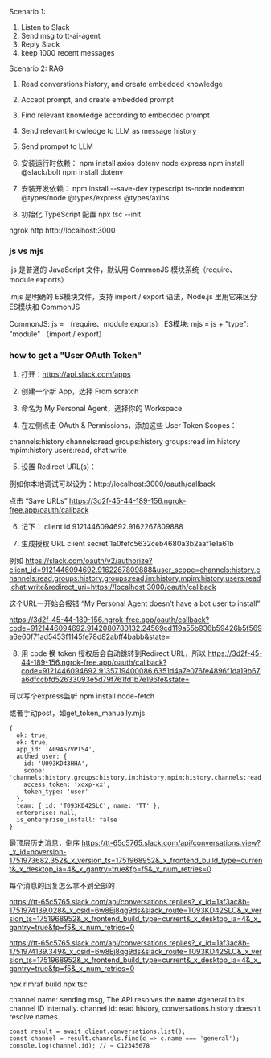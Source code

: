 Scenario 1: 
1. Listen to Slack
2. Send msg to tt-ai-agent
3. Reply Slack
4. keep 1000 recent messages

Scenario 2: RAG
1. Read converstions history, and create embedded knowledge
2. Accept prompt, and create embedded prompt
3. Find relevant knowledge according to embedded prompt
4. Send relevant knowledge to LLM as message history
5. Send prompot to LLM

1. 安装运行时依赖：
npm install axios dotenv node express 
npm install @slack/bolt
npm install dotenv

2. 安装开发依赖：
npm install --save-dev typescript ts-node nodemon @types/node @types/express @types/axios

3. 初始化 TypeScript 配置
npx tsc --init

ngrok http http://localhost:3000



### js vs mjs
.js 是普通的 JavaScript 文件，默认用 CommonJS 模块系统（require、module.exports）

.mjs 是明确的 ES模块文件，支持 import / export 语法，Node.js 里用它来区分 ES模块和 CommonJS

CommonJS: js = （require、module.exports）
ES模块:   mjs = js + "type": "module" （import / export）

### how to get a "User OAuth Token"

1. 打开：https://api.slack.com/apps

2. 创建一个新 App，选择 From scratch

3. 命名为 My Personal Agent，选择你的 Workspace

4. 在左侧点击 OAuth & Permissions，添加这些 User Token Scopes：

channels:history
channels:read
groups:history
groups:read
im:history
mpim:history
users:read,
chat:write

5. 设置 Redirect URL(s)：

例如你本地调试可以设为：http://localhost:3000/oauth/callback

点击 “Save URLs”
    https://3d2f-45-44-189-156.ngrok-free.app/oauth/callback

6. 记下：
client id
9121446094692.9162267809888

7. 生成授权 URL
client secret
1a0fefc5632ceb4680a3b2aaf1e1a61b


例如
https://slack.com/oauth/v2/authorize?client_id=9121446094692.9162267809888&user_scope=channels:history,channels:read,groups:history,groups:read,im:history,mpim:history,users:read,chat:write&redirect_uri=https://localhost:3000/oauth/callback

这个URL一开始会报错
“My Personal Agent doesn’t have a bot user to install”




https://3d2f-45-44-189-156.ngrok-free.app/oauth/callback?code=9121446094692.9142080780132.24569cd119a55b936b59426b5f569a6e60f71ad5453f1145fe78d82abff4babb&state=



8. 用 code 换 token
授权后会自动跳转到Redirect URL，所以
https://3d2f-45-44-189-156.ngrok-free.app/oauth/callback?code=9121446094692.9135719400086.6351d4a7e076fe4896f1da19b67a6dfccbfd52633093e5d79f761fd1b7e196fe&state=

可以写个express监听
npm install node-fetch

或者手动post，如get_token_manually.mjs
```
{
  ok: true,
  ok: true,
  app_id: 'A094S7VPTS4',
  authed_user: {
    id: 'U093KD43HHA',
    scope: 'channels:history,groups:history,im:history,mpim:history,channels:read,groups:read,users:read,chat:write',
    access_token: 'xoxp-xx',
    token_type: 'user'
  },
  team: { id: 'T093KD42SLC', name: 'TT' },
  enterprise: null,
  is_enterprise_install: false
}
```

最顶层历史消息，倒序
https://tt-65c5765.slack.com/api/conversations.view?_x_id=noversion-1751973682.352&_x_version_ts=1751968952&_x_frontend_build_type=current&_x_desktop_ia=4&_x_gantry=true&fp=f5&_x_num_retries=0

每个消息的回复怎么拿不到全部的

https://tt-65c5765.slack.com/api/conversations.replies?_x_id=1af3ac8b-1751974139.028&_x_csid=6w8Ej8qg9ds&slack_route=T093KD42SLC&_x_version_ts=1751968952&_x_frontend_build_type=current&_x_desktop_ia=4&_x_gantry=true&fp=f5&_x_num_retries=0

https://tt-65c5765.slack.com/api/conversations.replies?_x_id=1af3ac8b-1751974139.349&_x_csid=6w8Ej8qg9ds&slack_route=T093KD42SLC&_x_version_ts=1751968952&_x_frontend_build_type=current&_x_desktop_ia=4&_x_gantry=true&fp=f5&_x_num_retries=0

npx rimraf build
npx tsc

channel name: sending msg,  The API resolves the name #general to its channel ID internally.
channel id: read history, conversations.history doesn't resolve names.

```
const result = await client.conversations.list();
const channel = result.channels.find(c => c.name === 'general');
console.log(channel.id); // → C12345678
```

